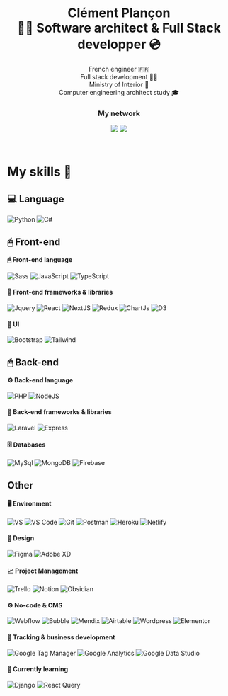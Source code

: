 <h1 align="center">
  <span>Clément Plançon</span><br>
  <span>👨‍💻 Software architect & Full Stack developper 💿</span>
</h1>

<p align="center">
French engineer 🇫🇷<br/>
Full stack development 👨‍💻<br/>
Ministry of Interior 🏫<br/>
Computer engineering architect study 🎓<br/>
</p>

<h3 align="center">
My network
</h3>

<div align="center">

[<img src="https://img.shields.io/badge/LinkedIn-0077B5?style=for-the-badge&logo=linkedin&logoColor=white" />](https://www.linkedin.com/in/cl%C3%A9ment-plan%C3%A7on-502b1b195/)
[<img src="https://img.shields.io/badge/Instagram-fb4ace?style=for-the-badge&logo=instagram&logoColor=white" />](https://www.instagram.com/clem_creative_development)

</div>

<br />

# My skills 🚀

## 💻 Language

![Python](https://img.shields.io/badge/python-3c78a8?style=for-the-badge&logo=python&logoColor=white)
![C#](https://img.shields.io/badge/csharp-9c75d5?style=for-the-badge&logo=csharp&logoColor=white)

## 🖱 Front-end

#### 🖱 Front-end language

![Sass](https://img.shields.io/badge/sass-c76494?style=for-the-badge&logo=sass&logoColor=white)
![JavaScript](https://img.shields.io/badge/javascript-%23F7DF1E.svg?style=for-the-badge&logo=javascript&logoColor=black)
![TypeScript](https://img.shields.io/badge/typescript-%233178C6.svg?style=for-the-badge&logo=typescript&logoColor=white)

#### 🧰 Front-end frameworks & libraries

![Jquery](https://img.shields.io/badge/jquery-0c65a6?style=for-the-badge&logo=jquery&logoColor=white)
![React](https://img.shields.io/badge/react-%232d415c.svg?style=for-the-badge&logo=react&logoColor=%2304D8F9)
![NextJS](https://img.shields.io/badge/next_js-black.svg?style=for-the-badge&logo=next.js&logoColor=white)
![Redux](https://img.shields.io/badge/redux-%23764ABC.svg?style=for-the-badge&logo=redux&logoColor=white)
![ChartJs](https://img.shields.io/badge/chartjs-f77077?style=for-the-badge&logo=chartjs&logoColor=white)
![D3](https://img.shields.io/badge/D3-f89d41?style=for-the-badge&logo=D3&logoColor=white)

#### 📱 UI

![Bootstrap](https://img.shields.io/badge/bootstrap-%237952B3.svg?style=for-the-badge&logo=bootstrap&logoColor=white)
![Tailwind](https://img.shields.io/badge/tailwind_css-%2306B6D4.svg?style=for-the-badge&logo=tailwind-css&logoColor=white)

## 🖱 Back-end

#### ⚙️ Back-end language

![PHP](https://img.shields.io/badge/php-4d588e?style=for-the-badge&logo=php&logoColor=white)
![NodeJS](https://img.shields.io/badge/node_js-%23339933.svg?style=for-the-badge&logo=node.js&logoColor=white)

#### 🧰 Back-end frameworks & libraries

![Laravel](https://img.shields.io/badge/laravel-f72b1e?style=for-the-badge&logo=laravel&logoColor=white)
![Express](https://img.shields.io/badge/express-96c725?style=for-the-badge&logo=express&logoColor=white)

#### 🗄 Databases

![MySql](https://img.shields.io/badge/mysql-005e86?style=for-the-badge&logo=mysql&logoColor=white)
![MongoDB](https://img.shields.io/badge/mongodb-%234ea94b.svg?style=for-the-badge&logo=mongodb&logoColor=white)
![Firebase](https://img.shields.io/badge/firebase-%23FFCA28.svg?style=for-the-badge&logo=firebase&logoColor=black)

## Other

#### 🖥️ Environment

![VS](https://img.shields.io/badge/visual%20studio-8b55c6?style=for-the-badge&logo=visual%20studio&logoColor=white)
![VS Code](https://img.shields.io/badge/visual_studio_code-%23007ACC.svg?style=for-the-badge&logo=visual-studio-code&logoColor=white)
![Git](https://img.shields.io/badge/git-%23F05032.svg?style=for-the-badge&logo=git&logoColor=white)
![Postman](https://img.shields.io/badge/postman-%23FF6C37.svg?style=for-the-badge&logo=postman&logoColor=white)
![Heroku](https://img.shields.io/badge/heroku-4f488c?style=for-the-badge&logo=heroku&logoColor=white)
![Netlify](https://img.shields.io/badge/netlify-3ea1b7?style=for-the-badge&logo=netlify&logoColor=white)

#### 🎨 Design

![Figma](https://img.shields.io/badge/figma-%23F24E1E.svg?style=for-the-badge&logo=figma&logoColor=white)
![Adobe XD](https://img.shields.io/badge/adobe_xd-%23F05BB4.svg?style=for-the-badge&logo=adobexd&logoColor=white)

#### 📈 Project Management

![Trello](https://img.shields.io/badge/trello-%230052CC.svg?style=for-the-badge&logo=trello&logoColor=white)
![Notion](https://img.shields.io/badge/notion-black.svg?style=for-the-badge&logo=notion&logoColor=white)
![Obsidian](https://img.shields.io/badge/obsidian-7c6ad2?style=for-the-badge&logo=obsidian&logoColor=white)

#### ⚙ No-code & CMS

![Webflow](https://img.shields.io/badge/webflow-4150f7?style=for-the-badge&logo=webflow&logoColor=white)
![Bubble](https://img.shields.io/badge/bubble-0c00f7?style=for-the-badge&logo=bubble&logoColor=white)
![Mendix](https://img.shields.io/badge/mendix-0590d4?style=for-the-badge&logo=mendix&logoColor=white)
![Airtable](https://img.shields.io/badge/airtable-f4ae00?style=for-the-badge&logo=airtable&logoColor=white)
![Wordpress](https://img.shields.io/badge/wordpress-207196?style=for-the-badge&logo=wordpress&logoColor=white)
![Elementor](https://img.shields.io/badge/elementor-c12161?style=for-the-badge&logo=elementor&logoColor=white)

#### 🔀 Tracking & business development

![Google Tag Manager](https://img.shields.io/badge/google%20tag%20manager-3b77e1?style=for-the-badge&logo=google%20tag%20manager&logoColor=white)
![Google Analytics](https://img.shields.io/badge/google%20analytics-f0a600?style=for-the-badge&logo=google%20analytics&logoColor=white)
![Google Data Studio](https://img.shields.io/badge/google%20data%20studio-6596f2?style=for-the-badge&logo=google%20data%20studio&logoColor=white)

#### 📖 Currently learning

![Django](https://img.shields.io/badge/django-092d1f?style=for-the-badge&logo=django&logoColor=white)
![React Query](https://img.shields.io/badge/react%20query-ff4154?style=for-the-badge&logo=reactquery&logoColor=white)
